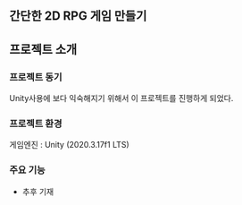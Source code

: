## 간단한 2D RPG 게임 만들기  

## 프로젝트 소개
### 프로젝트 동기
Unity사용에 보다 익숙해지기 위해서 이 프로젝트를 진행하게 되었다.

### 프로젝트 환경
게임엔진 : Unity (2020.3.17f1 LTS)

### 주요 기능
* 추후 기재

